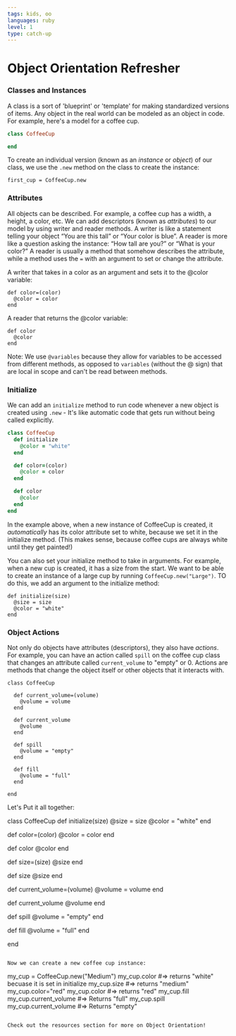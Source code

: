 ```yaml
---
tags: kids, oo
languages: ruby
level: 1
type: catch-up
---
```

# Object Orientation Refresher


### Classes and Instances

A class is a sort of 'blueprint' or 'template' for making standardized versions of items. Any object in the real world can be modeled as an object in code. For example, here's a model for a coffee cup.

```ruby
class CoffeeCup

end
```
To create an individual version (known as an *instance* or *object*) of our class, we use the `.new` method on the class to create the instance:
```
first_cup = CoffeeCup.new
```
### Attributes

All objects can be described. For example, a coffee cup has a width, a height, a color, etc. We can add descriptors (known as *attributes*) to our model by using writer and reader methods. A writer is like a statement telling your object “You are this tall” or “Your color is blue”. A reader is more like a question asking the instance: “How tall are you?” or “What is your color?” A reader is usually a method that somehow describes the attribute, while a method uses the `=` with an argument to set or change the attribute.

A writer that takes in a color as an argument and sets it to the @color variable:
```
def color=(color)
  @color = color
end
```

A reader that returns the @color variable:
```
def color
  @color
end
```

Note: We use `@variables` because they allow for variables to be accessed from different methods, as opposed to `variables` (without the @ sign) that are local in scope and can't be read between methods.

### Initialize

We can add an `initialize` method to run code whenever a new object is created using `.new` - It's like automatic code that gets run without being called explicitly.

```RUBY
class CoffeeCup
  def initialize
    @color = "white"
  end

  def color=(color)
    @color = color
  end

  def color
    @color
  end
end
```
In the example above, when a new instance of CoffeeCup is created, it *automatically* has its color attribute set to white, because we set it in the initialize method. (This makes sense, because coffee cups are always white until they get painted!)

You can also set your initialize method to take in arguments. For example, when a new cup is created, it has a size from the start. We want to be able to create an instance of a large cup by running `CoffeeCup.new("Large")`. TO do this, we add an argument to the initialize method:

```
def initialize(size)
  @size = size
  @color = "white"
end  
```

### Object Actions

Not only do objects have attributes (descriptors), they also have *actions*. For example, you can have an action called `spill` on the coffee cup class that changes an attribute called `current_volume` to "empty" or 0. Actions are methods that change the object itself or other objects that it interacts with.

```
class CoffeeCup

  def current_volume=(volume)
    @volume = volume
  end

  def current_volume
    @volume
  end

  def spill
    @volume = "empty"
  end

  def fill
    @volume = "full"
  end

end

```

Let's Put it all together:

class CoffeeCup
  def initialize(size)
    @size = size
    @color = "white"
  end

  def color=(color)
    @color = color
  end

  def color
    @color
  end

  def size=(size)
    @size
  end

  def size
    @size
  end
  
  def current_volume=(volume)
    @volume = volume
  end

  def current_volume
    @volume
  end

  def spill
    @volume = "empty"
  end

  def fill
    @volume = "full"
  end

end

```

Now we can create a new coffee cup instance:

```
 my_cup = CoffeeCup.new("Medium")
 my_cup.color #=> returns "white" becuase it is set in initialize
 my_cup.size #=> returns "medium"
 my_cup.color="red"
 my_cup.color #=> returns "red"
 my_cup.fill
 my_cup.current_volume #=> Returns "full"
 my_cup.spill
 my_cup.current_volume #=> Returns "empty"
```

Check out the resources section for more on Object Orientation!
